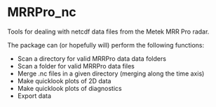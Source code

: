 # MRRPro_nc
Tools for dealing with netcdf data files from the Metek MRR Pro radar.

The package can (or hopefully will) perform the following functions:

* Scan a directory for valid MRRPro data data folders
* Scan a folder for valid MRRPro data files
* Merge .nc files in a given directory (merging along the time axis)
* Make quicklook plots of 2D data
* Make quicklook plots of diagnostics
* Export data